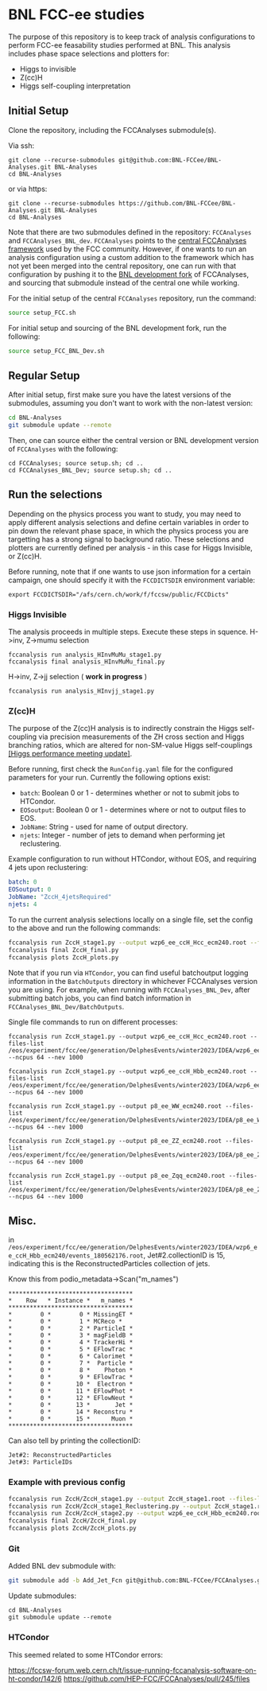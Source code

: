 # BNL FCC-ee studies

The purpose of this repository is to keep track of analysis configurations to perform FCC-ee feasability studies performed at BNL. This analysis includes phase space selections and plotters for:

* Higgs to invisible
* Z(cc)H
* Higgs self-coupling interpretation

## Initial Setup

Clone the repository, including the FCCAnalyses submodule(s).

Via ssh:
```shell
git clone --recurse-submodules git@github.com:BNL-FCCee/BNL-Analyses.git BNL-Analyses
cd BNL-Analyses
```

or via https:
```shell
git clone --recurse-submodules https://github.com/BNL-FCCee/BNL-Analyses.git BNL-Analyses
cd BNL-Analyses
```

Note that there are two submodules defined in the repository: `FCCAnalyses` and `FCCAnalyses_BNL_dev`. `FCCAnalyses` points to the [central FCCAnalyses framework](https://github.com/HEP-FCC/FCCAnalyses) used by the FCC community. However, if one wants to run an analysis configuration using a custom addition to the framework which has not yet been merged into the central repository, one can run with that configuration by pushing it to the [BNL development fork](https://github.com/BNL-FCCee/FCCAnalyses/tree/master) of FCCAnalyses, and sourcing that submodule instead of the central one while working. 

For the initial setup of the central `FCCAnalyses` repository, run the command:

```bash
source setup_FCC.sh
```

For initial setup and sourcing of the BNL development fork, run the following:

```bash
source setup_FCC_BNL_Dev.sh
```

## Regular Setup

After initial setup, first make sure you have the latest versions of the submodules, assuming you don't want to work with the non-latest version:

```bash
cd BNL-Analyses
git submodule update --remote
```

Then, one can source either the central version or BNL development version of `FCCAnalyses` with the following:

```shell
cd FCCAnalyses; source setup.sh; cd ..
cd FCCAnalyses_BNL_Dev; source setup.sh; cd ..
```

## Run the selections

Depending on the physics process you want to study, you may need to apply different analysis selections and define certain variables in order to pin down the relevant phase space, in which the physics process you are targetting has a strong signal to background ratio. These selections and plotters are currently defined per analysis - in this case for Higgs Invisible, or Z(cc)H.

Before running, note that if one wants to use json information for a certain campaign, one should specify it with the `FCCDICTSDIR` environment variable:

```
export FCCDICTSDIR="/afs/cern.ch/work/f/fccsw/public/FCCDicts" 
```

### Higgs Invisible

The analysis proceeds in multiple steps. Execute these steps in squence.
H->inv, Z->mumu selection

```shell
fccanalysis run analysis_HInvMuMu_stage1.py
fccanalysis final analysis_HInvMuMu_final.py
```

H->inv, Z->jj selection ( **work in progress** )

```shell
fccanalysis run analysis_HInvjj_stage1.py
```

### Z(cc)H

The purpose of the Z(cc)H analysis is to indirectly constrain the Higgs self-coupling via precision measurements of the ZH cross section and Higgs branching ratios, which are altered for non-SM-value Higgs self-couplings [[Higgs performance meeting update]](https://indico.cern.ch/event/1257240/contributions/5284224/attachments/2605291/4499663/6_March_2023_ZccH_atFCCee%20(1).pdf). 

Before running, first check the `RunConfig.yaml` file for the configured parameters for your run. Currently the following options exist:

* `batch`: Boolean 0 or 1 - determines whether or not to submit jobs to HTCondor.
* `EOSoutput`: Boolean 0 or 1 - determines where or not to output files to EOS.
* `JobName`: String - used for name of output directory.
* `njets`: Integer - number of jets to demand when performing jet reclustering.

Example configuration to run without HTCondor, without EOS, and requiring 4 jets upon reclustering:

```yaml
batch: 0
EOSoutput: 0
JobName: "ZccH_4jetsRequired"
njets: 4
```

To run the current analysis selections locally on a single file, set the config to the above and run the following commands:

```bash
fccanalysis run ZccH_stage1.py --output wzp6_ee_ccH_Hcc_ecm240.root --files-list /eos/experiment/fcc/ee/generation/DelphesEvents/winter2023/IDEA/wzp6_ee_ccH_Hcc_ecm240/events_056080797.root --ncpus 64 --nev 1000
fccanalysis final ZccH_final.py
fccanalysis plots ZccH_plots.py
```

Note that if you run via `HTCondor`, you can find useful batchoutput logging information in the `BatchOutputs` directory in whichever FCCAnalyses version you are using. For example, when running with `FCCAnalyses_BNL_Dev`, after submitting batch jobs, you can find batch information in `FCCAnalyses_BNL_Dev/BatchOutputs`.

Single file commands to run on different processes:

```
fccanalysis run ZccH_stage1.py --output wzp6_ee_ccH_Hcc_ecm240.root --files-list /eos/experiment/fcc/ee/generation/DelphesEvents/winter2023/IDEA/wzp6_ee_ccH_Hcc_ecm240/events_056080797.root --ncpus 64 --nev 1000
```

```
fccanalysis run ZccH_stage1.py --output wzp6_ee_ccH_Hbb_ecm240.root --files-list /eos/experiment/fcc/ee/generation/DelphesEvents/winter2023/IDEA/wzp6_ee_ccH_Hbb_ecm240/events_090228867.root --ncpus 64 --nev 1000
```

```
fccanalysis run ZccH_stage1.py --output p8_ee_WW_ecm240.root --files-list /eos/experiment/fcc/ee/generation/DelphesEvents/winter2023/IDEA/p8_ee_WW_ecm240/events_077741545.root --ncpus 64 --nev 1000
```

```
fccanalysis run ZccH_stage1.py --output p8_ee_ZZ_ecm240.root --files-list /eos/experiment/fcc/ee/generation/DelphesEvents/winter2023/IDEA/p8_ee_ZZ_ecm240/events_030772128.root --ncpus 64 --nev 1000
```

```
fccanalysis run ZccH_stage1.py --output p8_ee_Zqq_ecm240.root --files-list /eos/experiment/fcc/ee/generation/DelphesEvents/winter2023/IDEA/p8_ee_Zqq_ecm240/events_088384807.root --ncpus 64 --nev 1000
```

## Misc.

in `/eos/experiment/fcc/ee/generation/DelphesEvents/winter2023/IDEA/wzp6_ee_ccH_Hbb_ecm240/events_180562176.root`,  Jet#2.collectionID is 15, indicating this is the ReconstructedParticles collection of jets. 

Know this from podio_metadata->Scan("m_names")

```
***********************************
*    Row   * Instance *   m_names *
***********************************
*        0 *        0 * MissingET *
*        0 *        1 * MCReco *
*        0 *        2 * ParticleI *
*        0 *        3 * magFieldB *
*        0 *        4 * TrackerHi *
*        0 *        5 * EFlowTrac *
*        0 *        6 * Calorimet *
*        0 *        7 *  Particle *
*        0 *        8 *    Photon *
*        0 *        9 * EFlowTrac *
*        0 *       10 *  Electron *
*        0 *       11 * EFlowPhot *
*        0 *       12 * EFlowNeut *
*        0 *       13 *       Jet *
*        0 *       14 * Reconstru *
*        0 *       15 *      Muon *
***********************************
```

Can also tell by printing the collectionID:

```
Jet#2: ReconstructedParticles
Jet#3: ParticleIDs
```

### Example with previous config 

```bash
fccanalysis run ZccH/ZccH_stage1.py --output ZccH_stage1.root --files-list /eos/experiment/fcc/ee/generation/DelphesEvents/winter2023/IDEA/wzp6_ee_ccH_Hbb_ecm240/events_180562176.root --nevents 100
fccanalysis run ZccH/ZccH_stage1_Reclustering.py --output ZccH_stage1.root --files-list /eos/experiment/fcc/ee/generation/DelphesEvents/winter2023/IDEA/wzp6_ee_ccH_Hbb_ecm240/events_180562176.root --nevents 100
fccanalysis run ZccH/ZccH_stage2.py --output wzp6_ee_ccH_Hbb_ecm240.root --files-list ZccH/stage1/ZccH_stage1.root --nevents 100
fccanalysis final ZccH/ZccH_final.py 
fccanalysis plots ZccH/ZccH_plots.py 
```

### Git 

Added BNL dev submodule with: 

```bash
git submodule add -b Add_Jet_Fcn git@github.com:BNL-FCCee/FCCAnalyses.git FCCAnalyses_BNL_Dev
```

Update submodules:

```
cd BNL-Analyses
git submodule update --remote
```

### HTCondor 

This seemed related to some HTCondor errors:

https://fccsw-forum.web.cern.ch/t/issue-running-fccanalysis-software-on-ht-condor/142/6
https://github.com/HEP-FCC/FCCAnalyses/pull/245/files
